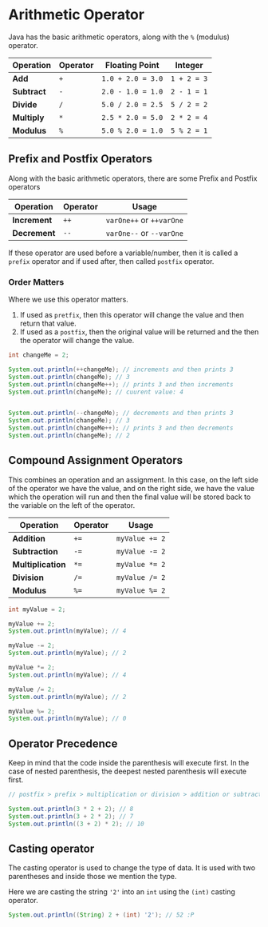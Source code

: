 # Arithmetic Operator

Java has the basic arithmetic operators, along with the `%` (modulus) operator.

| Operation    | Operator | Floating Point    | Integer     |
| ------------ | -------- | ----------------- | ----------- |
| **Add**      | `+`      | `1.0 + 2.0 = 3.0` | `1 + 2 = 3` |
| **Subtract** | `-`      | `2.0 - 1.0 = 1.0` | `2 - 1 = 1` |
| **Divide**   | `/`      | `5.0 / 2.0 = 2.5` | `5 / 2 = 2` |
| **Multiply** | `*`      | `2.5 * 2.0 = 5.0` | `2 * 2 = 4` |
| **Modulus**  | `%`      | `5.0 % 2.0 = 1.0` | `5 % 2 = 1` |

## Prefix and Postfix Operators

Along with the basic arithmetic operators, there are some Prefix and Postfix operators

| Operation     | Operator | Usage                    |
| ------------- | -------- | ------------------------ |
| **Increment** | `++`     | `varOne++` or `++varOne` |
| **Decrement** | `--`     | `varOne--` or `--varOne` |

If these operator are used before a variable/number, then it is called a `prefix` operator and if used after, then called `postfix` operator.

### Order Matters

Where we use this operator matters.
1. If used as `pretfix`, then this operator will change the value and then return that value.
2. If used as a `postfix`, then the original value will be returned and the then the operator will change the value.

```java
int changeMe = 2;

System.out.println(++changeMe); // increments and then prints 3
System.out.println(changeMe); // 3
System.out.println(changeMe++); // prints 3 and then increments
System.out.println(changeMe); // cuurent value: 4


System.out.println(--changeMe); // decrements and then prints 3
System.out.println(changeMe); // 3
System.out.println(changeMe++); // prints 3 and then decrements
System.out.println(changeMe); // 2
```

## Compound Assignment Operators

This combines an operation and an assignment. In this case, on the left side of the operator we have the value, and on the right side, we have the value which the operation will run and then the final value will be stored back to the variable on the left of the operator.

| Operation          | Operator | Usage          |
| ------------------ | -------- | -------------- |
| **Addition**       | `+=`     | `myValue += 2` |
| **Subtraction**    | `-=`     | `myValue -= 2` |
| **Multiplication** | `*=`     | `myValue *= 2` |
| **Division**       | `/=`     | `myValue /= 2` |
| **Modulus**        | `%=`     | `myValue %= 2` |

```java
int myValue = 2;

myValue += 2;
System.out.println(myValue); // 4

myValue -= 2;
System.out.println(myValue); // 2

myValue *= 2;
System.out.println(myValue); // 4

myValue /= 2;
System.out.println(myValue); // 2

myValue %= 2;
System.out.println(myValue); // 0
```

## Operator Precedence

Keep in mind that the code inside the parenthesis will execute first. In the case of nested parenthesis, the deepest nested parenthesis will execute first.

```java
// postfix > prefix > multiplication or division > addition or subtraction

System.out.println(3 * 2 + 2); // 8
System.out.println(3 + 2 * 2); // 7
System.out.println((3 + 2) * 2); // 10
```

## Casting operator

The casting operator is used to change the type of data. It is used with two parentheses and inside those we mention the type.

Here we are casting the string `'2'` into an `int` using the `(int)` casting operator.

```java
System.out.println((String) 2 + (int) '2'); // 52 :P
```